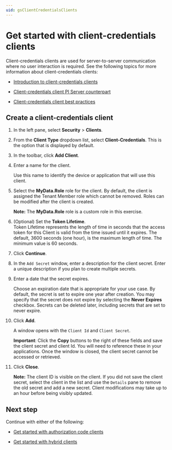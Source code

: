 ```yaml
---
uid: gsClientCredentialsClients
---
```


# Get started with client-credentials clients

Client-credentials clients are used for server-to-server communication where no user interaction is required. See the following topics for more information about client-credentials clients:

- [Introduction to client-credentials clients](xref:ccClients#client-credentials-client)

- [Client-credentials client PI Server counterpart](xref:ccClients#client-credentials-pi-server)

- [Client-credentials client best practices](xref:ccClients#client-credentials-bp)

## Create a client-credentials client

1. In the left pane, select **Security** > **Clients**.

1. From the **Client Type** dropdown list, select **Client-Credentials**. This is the option that is displayed by default.

1. In the toolbar, click **Add Client**.

1. Enter a name for the client. 

   Use this name to identify the device or application that will use this client.

1. Select the **MyData.Role** role for the client.
   By default, the client is assigned the Tenant Member role which cannot be removed. Roles can be modified after the client is created.

   **Note:** The **MyData.Role** role is a custom role in this exercise. 

1. (Optional) Set the **Token Lifetime**.  
   Token Lifetime represents the length of time in seconds that the access token for this Client is valid from the time issued until it expires. The default, 3600 seconds (one hour), is the maximum length of time. The minimum value is 60 seconds.

1. Click **Continue**.

1. In the `Add Secret` window, enter a description for the client secret. Enter a unique description if you plan to create multiple secrets.

1. Enter a date that the secret expires.

   Choose an expiration date that is appropriate for your use case. By default, the secret is set to expire one year after creation. You may specify that the secret does not expire by selecting the **Never Expires** checkbox. Secrets can be deleted later, including secrets that are set to never expire.

1. Click **Add**.

   A window opens with the `Client Id` and `Client Secret`.
    
   **Important**: Click the **Copy** buttons to the right of these fields and save the client secret and client Id. You will need to reference these in your applications. Once the window is closed, the client secret cannot be accessed or retrieved.
    
1. Click **Close**.  

   **Note:** The client ID is visible on the client. If you did not save the client secret, select the client in the list and use the `Details` pane to remove the old secret and add a new secret. Client modifications may take up to an hour before being visibly updated.

## Next step

Continue with either of the following:

- [Get started with authorization code clients](xref:gsAuthorizationCodeClients)

- [Get started with hybrid clients](xref:gsHybridClients)

